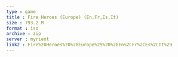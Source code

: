 ```yaml
---
type : game
title : Fire Heroes (Europe) (En,Fr,Es,It)
size : 793.2 M
format : iso
archive : zip
server : myrient
link2 : Fire%20Heroes%20%28Europe%29%20%28En%2CFr%2CEs%2CIt%29
---
```

